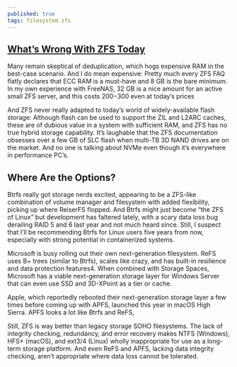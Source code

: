 ```yaml
---
published: true
tags: filesystem zfs
---
```

## [What’s Wrong With ZFS Today](http://blog.fosketts.net/2017/07/10/zfs-best-filesystem-now/)

Many remain skeptical of deduplication, which hogs expensive RAM in the best-case scenario. And I do mean expensive: Pretty much every ZFS FAQ flatly declares that ECC RAM is a must-have and 8 GB is the bare minimum. In my own experience with FreeNAS, 32 GB is a nice amount for an active small ZFS server, and this costs $200-$300 even at today’s prices

And ZFS never really adapted to today’s world of widely-available flash storage: Although flash can be used to support the ZIL and L2ARC caches, these are of dubious value in a system with sufficient RAM, and ZFS has no true hybrid storage capability. It’s laughable that the ZFS documentation obsesses over a few GB of SLC flash when multi-TB 3D NAND drives are on the market. And no one is talking about NVMe even though it’s everywhere in performance PC’s.

## Where Are the Options?

Btrfs really got storage nerds excited, appearing to be a ZFS-like combination of volume manager and filesystem with added flexibility, picking up where ReiserFS flopped. And Btrfs might just become “the ZFS of Linux” but development has faltered lately, with a scary data loss bug derailing RAID 5 and 6 last year and not much heard since. Still, I suspect that I’ll be recommending Btrfs for Linux users five years from now, especially with strong potential in containerized systems.

Microsoft is busy rolling out their own next-generation filesystem. ReFS uses B+ trees (similar to Btrfs), scales like crazy, and has built-in resilience and data protection features4. When combined with Storage Spaces, Microsoft has a viable next-generation storage layer for Windows Server that can even use SSD and 3D-XPoint as a tier or cache.

Apple, which reportedly rebooted their next-generation storage layer a few times before coming up with APFS, launched this year in macOS High Sierra. APFS looks a lot like Btrfs and ReFS,

Still, ZFS is way better than legacy storage SOHO filesystems. The lack of integrity checking, redundancy, and error recovery makes NTFS (Windows), HFS+ (macOS), and ext3/4 (Linux) wholly inappropriate for use as a long-term storage platform. And even ReFS and APFS, lacking data integrity checking, aren’t appropriate where data loss cannot be tolerated.
